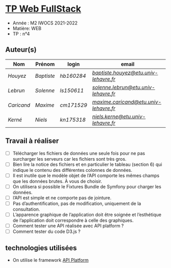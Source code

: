 # [TP Web FullStack](https://pigne.org/teaching/webdev2/lab/FullStackLab) 

- Année : M2 IWOCS 2021-2022
- Matière: WEB
- TP : n°4

## Auteur(s)

|Nom|Prénom|login|email|
|--|--|--|--|
| *Houyez* | *Baptiste*| *hb160284* | *baptiste.houyez@etu.univ-lehavre.fr* |
| *Lebrun* | *Solenne*| *ls150611* | *solenne.lebrun@etu.univ-lehavre.fr* |
| *Caricand* | *Maxime*| *cm171529* | *maxime.caricand@etu.univ-lehavre.fr* |
| *Kerné* | *Niels*| *kn175318* | *niels.kerne@etu.univ-lehavre.fr* |

## Travail à réaliser

- [ ] Télécharger les fichiers de données une seule fois pour ne pas surcharger les serveurs car les fichiers sont très gros.
- [ ] Bien lire la notice des fichiers et en particulier le tableau (section 6) qui indique le contenu des différentes colonnes de données.
- [ ] Il est inutile que le modèle objet de l’API comporte les mêmes champs que les données brutes. À vous de choisir.
- [ ] On utilisera si possible le Fixtures Bundle de Symfony pour charger les données.
- [ ] l’API est simple et ne comporte pas de jointure.
- [ ] Pas d’authentification, pas de modification, uniquement de la consultation.
- [ ] L’apparence graphique de l’application doit être soignée et l’esthétique de l’application doit correspondre à celle des graphiques.
- [ ] Comment tester une API réalisée avec API platform ?
- [ ] Comment tester du code D3.js ?

## technologies utilisées

- On utilise le framework [API Platform](https://api-platform.com/)

